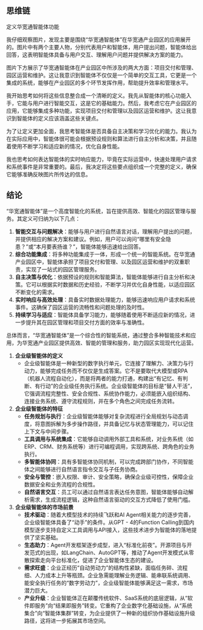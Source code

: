 ## 思维链

定义华宽通智能体功能

我仔细观察图片，发现主要是围绕“华宽通智能体”在华宽通产业园区的应用展开的。图片中有两个主要人物，分别代表用户和智能体，用户提出问题，智能体给出回答，这表明智能体具备与用户交互、理解用户问题并提供解决方案的能力。

图片下方展示了华宽通智能体在产业园区中所涉及的两大方面：项目交付和管理、园区运营和维护。这让我意识到智能体不仅仅是一个简单的交互工具，它更是一个集成的系统，能够在产业园区的多个环节发挥作用，帮助提升效率和管理水平。

我开始思考如何将这些信息整合成一个清晰的定义。我先从智能体的核心功能入手，它能与用户进行智能交互，这是它的基础能力。然后，我考虑它在产业园区的应用，它能够集成多种功能，实现项目交付和管理以及园区运营和维护。这让我意识到智能体的定义应该涵盖这些关键点。

为了让定义更加全面，我思考智能体是否具备自主决策和学习优化的能力。我认为在实际应用中，智能体很可能会根据预设规则和算法进行自主分析和决策，并且随着使用不断学习和适应新的情况，优化自身性能。

我也思考如何表达智能体的实时响应能力，毕竟在实际运营中，快速处理用户请求和系统事件是非常重要的。最后，我决定将这些要点组织成一个完整的定义，确保它能够准确反映图片所传达的信息。

## 结论

“华宽通智能体”是一个高度智能化的系统，旨在提供高效、智能化的园区管理与服务。其定义可归纳为以下几点：

1. **智能交互与问题解决**：能够与用户进行自然语言对话，理解用户提出的问题，并提供相应的解决方案和建议。例如，用户可以询问“哪里有安全隐患？”或“本月要表扬谁？”，智能体能够迅速给出回答。
2. **综合功能集成**：将多种功能集成于一体，形成一个统一的智能系统。在华宽通产业园区中，智能体承担了项目交付和管理、以及园区运营和维护的双重职责，实现了一站式的园区管理服务。
3. **自主决策与优化**：依据预设的规则和智能算法，智能体能够进行自主分析和决策。它可以根据实时数据和历史经验，不断学习并优化自身性能，以适应园区不断变化的需求。
4. **实时响应与高效处理**：具备实时数据处理能力，能够迅速响应用户请求和系统事件。这确保了园区运营的流畅性和问题处理的及时性。
5. **持续学习与适应**：智能体具备学习能力，能够随着使用不断适应新的情况，进一步提升其在园区管理和项目交付方面的效率与准确性。

总体而言，“华宽通智能体”是一个综合性的智能系统，通过整合多种智能技术和应用，为华宽通产业园区提供高效、智能的管理和服务，助力园区实现现代化运营。



1. **企业级智能体的定义**
   - 企业级智能体是一种新型的数字执行单元，它连接了理解力、决策力与行动力，能够完成任务而不仅仅是生成答案。它不是要取代大模型或RPA（机器人流程自动化），而是将两者的能力打通，构建出“有记忆、有判断、有行动”的企业级任务执行系统。企业级智能体的目标是“替人干活”，它强调流程完整性、安全合规性、系统协作能力，必须能嵌入组织结构、连接业务系统、遵守流程规则，并在多个角色之间完成任务流转。
2. **企业级智能体的特征**
   - **任务规划与执行**：企业级智能体能够对复杂流程进行全局规划与动态调度，将意图拆解为多步操作路径，并具备记忆与状态管理能力，可以记住上下文与中间步骤。
   - **工具调用与系统集成**：它能够自动调用外部工具和系统，对业务系统（如ERP、CRM、财务系统等）进行可编程调用，实现跨系统、跨角色的业务执行。
   - **多智能体协同**：具有多智能体协同机制，可以完成跨部门协作，不同智能体之间能够进行自然语言指令交互与子任务协商。
   - **安全与管控**：嵌入权限、审计、安全策略，确保企业级可控性，保障企业数据安全和业务流程的合规性。
   - **自然语言交互**：员工可以通过自然语言表达任务意图，智能体能够自动解析需求，生成流程逻辑，这种自然语言驱动的交互方式降低了使用门槛。
3. **企业级智能体的市场前景**
   - **技术驱动**：随着大模型技术的持续飞跃和AI Agent相关能力的逐步完善，企业级智能体具备了“动手”的条件。从GPT - 4的Function Calling到国内模型逐步支持自定义工具调用与API接入，这些技术进步为智能体的落地提供了坚实基础。
   - **生态助力**：Agent开发框架逐步成型，进入“标准化前夜”。开源项目与开发范式的出现，如LangChain、AutoGPT等，推动了Agent开发模式从零散探索走向平台标准化，促进了企业智能体生态的建设。
   - **需求旺盛**：企业正经历“自动劳动力”的结构性紧缺，面临任务碎、流程细、人力成本上升等瓶颈。企业急需能理解业务逻辑、能串联系统调用、能安全执行任务的“数字劳动力”，企业级智能体能够满足这一需求，市场潜力巨大。
   - **产业升级**：企业智能体正在颠覆传统软件、SaaS系统的底层逻辑，从“软件即服务”向“结果即服务”转变。它重构了企业数字化基础设施，从“系统集合”向“智能体集群”转变，为企业提供了一种新的组织协作基础设施升级路径，这将进一步拓展其市场空间。
